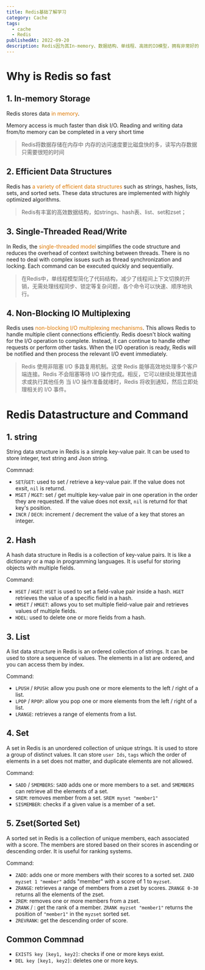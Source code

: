 ```yaml
---
title: Redis基础了解学习
category: Cache
tags:
  - cache
  - Redis
publishedAt: 2022-09-20
description: Redis因为其In-memory、数据结构、单线程、高效的IO模型，拥有非常好的性能。
---
```


# Why is Redis so fast

## 1. In-memory Storage

Redis stores data <font color="#de7802">in memory</font>.

Memory access is much faster than disk I/O. Reading and writing data from/to memory can be completed in a very short time

> Redis将数据存储在内存中
> 内存的访问速度要比磁盘快的多，读写内存数据只需要很短的时间

## 2. Efficient Data Structures

Redis has <font color="#de7802">a variety of efficient data structures</font> such as strings, hashes, lists, sets, and sorted sets. These data structures are implemented with highly optimized algorithms.

> Redis有丰富的高效数据结构，如strings、hash表、list、set和zset；

## 3.  Single-Threaded Read/Write

In Redis, the <font color="#de7802">single-threaded model</font> simplifies the code structure and reduces the overhead of context switching between threads. There is no need to deal with complex issues such as thread synchronization and locking. Each command can be executed quickly and sequentially.

> 在Redis中，单线程模型简化了代码结构，减少了线程间上下文切换的开销，无需处理线程同步、锁定等复杂问题，各个命令可以快速、顺序地执行。

## 4. Non-Blocking IO Multiplexing

Redis uses <font color="#de7802">non-blocking I/O multiplexing mechanisms</font>. This allows Redis to handle multiple client connections efficiently. Redis doesn't block waiting for the I/O operation to complete. Instead, it can continue to handle other requests or perform other tasks.
When the I/O operation is ready, Redis will be notified and then process the relevant I/O event immediately.

> Redis 使用非阻塞 I/O 多路复用机制。这使 Redis 能够高效地处理多个客户端连接。Redis 不会阻塞等待 I/O 操作完成。相反，它可以继续处理其他请求或执行其他任务
> 当 I/O 操作准备就绪时，Redis 将收到通知，然后立即处理相关的 I/O 事件。

# Redis Datastructure and Command

## 1. string

String data structure in Redis is a simple key-value pair. It can be used to store integer,  text string and Json string.

Commnad:
- `SET`/`GET`: used to set / retrieve a key-value pair. If the value does not exsit, `nil` is returnd.
- `MSET` / `MGET`: set / get multiple key-value pair in one operation in the order they are requested. If the value does not exsit, `nil` is returnd for that key's position.
- `INCR` / `DECR`: increment / decrement the value of a key that stores an integer.

## 2. Hash

A hash data structure in Redis is a collection of key-value pairs. It is like a dictionary or a map in programming languages.
It is useful for storing objects with multiple fields.

Command:
- `HSET` / `HGET`: `HSET` is used to set a field-value pair inside a hash. `HGET` retrieves the value of a specific field in a hash.
- `HMSET` / `HMGET`: allows you to set multiple field-value pair and retrieves values of multiple fields.
- `HDEL`: used to delete one or more fields from a hash.

## 3. List

A list data structure in Redis is an ordered collection of strings. 
It can be used to store a sequence of values.
The elements in a list are ordered, and you can access them by index.

Command:
- `LPUSH` / `RPUSH`: allow you push one or more elements to the left / right of a list.
- `LPOP` / `RPOP`: allow you pop one or more elements from the left / right of a list.
- `LRANGE`: retrieves a range of elements from a list.

## 4. Set

A set in Redis is an unordered collection of unique strings. 
It is used to store a group of distinct values.
It can store `user Ids`, `tags` which the order of elements in a set does not matter, and duplicate elements are not allowed.

Command:
- `SADD` / `SMEMBERS`: `SADD` adds one or more members to a set. and `SMEMBERS` can retrieve all the elements of a set.
- `SREM`: removes member from a set. `SREM myset "member1"`
- `SISMEMBER`: checks if a given value is a member of a set. 

## 5. Zset(Sorted Set)

A sorted set in Redis is a collection of unique members, each associated with a score.
The members are stored based on their scores in ascending or descending order.
It is useful for ranking systems.

Command:
- `ZADD`: adds one or more members with their scores to a sorted set. `ZADD myzset 1 "member"` adds "member" with a score of 1 to `myzset`.
- `ZRANGE`: retrieves a range of members from a zset by scores. `ZRANGE 0-30` returns all the elements of the zset.
- `ZREM`: removes one or more members from a zset.
- `ZRANK` / : get the rank of a member. `ZRANK myzset "member1"` returns the position of `"member1"` in the `myzset` sorted set.
- `ZREVRANK`: get the descending order of score.

## Common Commnad

- `EXISTS key [key1, key2]`: checks if one or more keys exist.
- `DEL key [key1, key2]`: deletes one or more keys.

